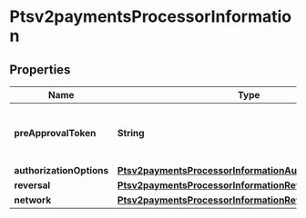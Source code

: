 
# Ptsv2paymentsProcessorInformation

## Properties
Name | Type | Description | Notes
------------ | ------------- | ------------- | -------------
**preApprovalToken** | **String** | Token received in original session service. |  [optional]
**authorizationOptions** | [**Ptsv2paymentsProcessorInformationAuthorizationOptions**](Ptsv2paymentsProcessorInformationAuthorizationOptions.md) |  |  [optional]
**reversal** | [**Ptsv2paymentsProcessorInformationReversal**](Ptsv2paymentsProcessorInformationReversal.md) |  |  [optional]
**network** | [**Ptsv2paymentsProcessorInformationReversalNetwork**](Ptsv2paymentsProcessorInformationReversalNetwork.md) |  |  [optional]



